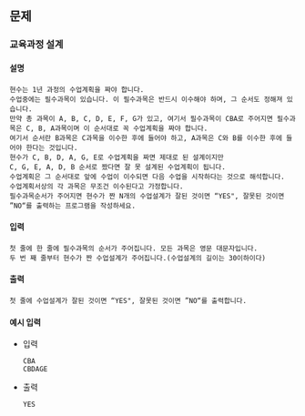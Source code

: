 ## 문제

### 교육과정 설계

#### 설명
```
현수는 1년 과정의 수업계획을 짜야 합니다.
수업중에는 필수과목이 있습니다. 이 필수과목은 반드시 이수해야 하며, 그 순서도 정해져 있습니다.
만약 총 과목이 A, B, C, D, E, F, G가 있고, 여기서 필수과목이 CBA로 주어지면 필수과목은 C, B, A과목이며 이 순서대로 꼭 수업계획을 짜야 합니다.
여기서 순서란 B과목은 C과목을 이수한 후에 들어야 하고, A과목은 C와 B를 이수한 후에 들어야 한다는 것입니다.
현수가 C, B, D, A, G, E로 수업계획을 짜면 제대로 된 설계이지만
C, G, E, A, D, B 순서로 짰다면 잘 못 설계된 수업계획이 됩니다.
수업계획은 그 순서대로 앞에 수업이 이수되면 다음 수업을 시작하다는 것으로 해석합니다.
수업계획서상의 각 과목은 무조건 이수된다고 가정합니다.
필수과목순서가 주어지면 현수가 짠 N개의 수업설계가 잘된 것이면 “YES", 잘못된 것이면 ”NO“를 출력하는 프로그램을 작성하세요.
```

#### 입력
```
첫 줄에 한 줄에 필수과목의 순서가 주어집니다. 모든 과목은 영문 대문자입니다.
두 번 째 줄부터 현수가 짠 수업설계가 주어집니다.(수업설계의 길이는 30이하이다)
```

#### 출력
```
첫 줄에 수업설계가 잘된 것이면 “YES", 잘못된 것이면 ”NO“를 출력합니다.
```

#### 예시 입력
- 입력
    ```
    CBA
    CBDAGE
    ```
- 출력
    ```
    YES
    ```